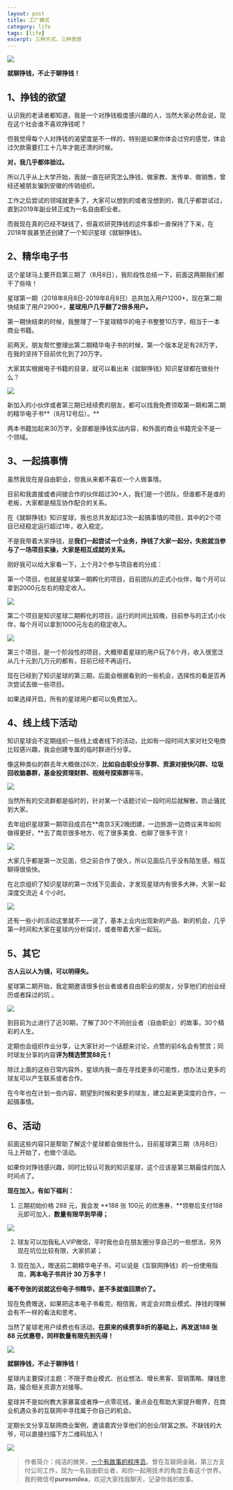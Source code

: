```yaml
---
layout: post
title: 工厂模式
category: life
tags: [life]
excerpt: 三种方式，三种思想
---
```


![](http://favorites.ren/assets/images/2020/it/yibiqian/yibiqian01.jpg) 

**就聊挣钱，不止于聊挣钱！**

## 1、挣钱的欲望

认识我的老读者都知道，我是一个对挣钱极度感兴趣的人，当然大家必然会说，现在这个社会谁不喜欢挣钱呢？

但我觉得每个人对挣钱的渴望度是不一样的，特别是如果你体会过穷的感觉，体会过欠款需要打工十几年才能还清的时候。

**对，我几乎都体验过。**

所以几乎从上大学开始，我就一直在研究怎么挣钱，做家教、发传单、做销售，曾经还被朋友骗到安徽的传销组织。

工作之后尝试的领域就更多了，大家可以想到的或者没想到的，我几乎都尝试过，直到2019年副业转正成为一名自由职业者。

而我现在真的已经不缺钱了，但喜欢研究挣钱的这件事却一直保持了下来，在2018年我甚至还创建了一个知识星球《就聊挣钱》。

## 2、精华电子书

这个星球马上要开启第三期了（8月8日），我阶段性总结一下，前面这两期我们都干了些啥！

星球第一期（2018年8月8日-2019年8月8日）总共加入用户1200+，现在第二期快结束了用户2900+，**星球用户几乎翻了2倍多用户。**

第一期快结束的时候，我整理了一下星球精华的电子书整整10万字，相当于一本商业书籍。

前两天，朋友帮忙整理出第二期精华电子书的时候，第一个版本足足有28万字，在我的坚持下目前优化到了20万字。

大家其实根据电子书籍的目录，就可以看出来《就聊挣钱》知识星球都在做些什么？

![](http://favorites.ren/assets/images/2020/it/yibiqian/yibiqian02.jpg) 

新加入的小伙伴或者第三期已经续费的朋友，都可以找我免费领取第一期和第二期的精华电子书**（8月12号后）。**

两本书籍加起来30万字，全部都是挣钱实战内容，和外面的商业书籍完全不是一个领域。

## 3、一起搞事情

虽然我现在是自由职业，但我从来都不喜欢一个人做事情。

目前和我直接或者间接合作的伙伴超过30+人，我们是一个团队，但谁都不是谁的老板，大家都是相互协作配合的关系。

在《就聊挣钱》知识星球，我也总共发起过3次一起搞事情的项目，其中的2个项目已经稳定运行超过1年，收入稳定。

不是我带着大家挣钱，是**我们一起尝试一个业务，挣钱了大家一起分，失败就当参与了一场项目实操，大家是相互成就的关系。**

刚好我可以给大家看一下，上个月2个参与项目者的分成：

第一个项目，也就是星球第一期孵化的项目，目前团队的正式小伙伴，每个月可以拿到2000元左右的稳定收入。

![](http://favorites.ren/assets/images/2020/it/yibiqian/yibiqian03.jpg) 

第二个项目是知识星球二期孵化的项目，运行的时间比较晚，目前参与的正式小伙伴，每个月可以拿到1000元左右的稳定收入。

![](http://favorites.ren/assets/images/2020/it/yibiqian/yibiqian04.jpg) 

第三个项目，是一个阶段性的项目，大概带着星球的用户玩了6个月，收入很宽泛从几十元到几万元的都有，目前已经不再运行。

现在已经到了知识星球的第三期，后面会根据看到的一些机会，选择性的看是否再次尝试去做一些项目。

如果选择开启，所有的星球用户都可以免费加入。

## 4、线上线下活动

知识星球会不定期组织一些线上或者线下的活动，比如有一段时间大家对社交电商比较感兴趣，我会创建专属的临时群进行分享。

像这种类似的群去年大概做过6次，**比如自由职业分享群、资源对接快闪群、垃圾回收脑暴群，基金投资理财群、视频号探索群**等等。

![](http://favorites.ren/assets/images/2020/it/yibiqian/yibiqian05.jpg) 

当然所有的交流群都是临时的，针对某一个话题讨论一段时间后就解散，防止骚扰到大家。

去年组织星球第一期项目成员在**南京3天2晚团建，一边旅游一边商议来年如何做得更好，**去了南京很多地方、吃了很多美食、也聊了很多干货！

![](http://favorites.ren/assets/images/2020/it/yibiqian/yibiqian06.jpg) 

大家几乎都是第一次见面，但之前合作了很久，所以见面后几乎没有陌生感，相互聊得很愉快。

在北京组织了知识星球的第一次线下见面会，才发现星球内有很多大神，大家一起深度交流近 4 个小时。

![](http://favorites.ren/assets/images/2020/it/yibiqian/yibiqian07.jpg) 

还有一些小的活动这里就不一一说了，基本上业内出现新的产品、新的机会，几乎第一时间和大家在星球内分析探讨，或者带着大家一起玩。

## 5、其它

**古人云以人为镜，可以明得失。**

星球第二期开始，我定期邀请很多创业者或者自由职业的朋友，分享他们的创业经历或者踩过的坑 。

![](http://favorites.ren/assets/images/2020/it/yibiqian/yibiqian08.jpg) 

到目前为止进行了近30期，了解了30个不同创业者（自由职业）的故事，30个精彩的人生。

定期也会组织作业分享，让大家针对一个话题来讨论，点赞的前6名会有赞赏；同时球友分享的内容**评为精选赞赏88元！**

除过上面的这些日常内容外，星球内我一直在寻找更多的可能性，想办法让更多的球友可以产生联系或者合作。

在今年也在计划一些内容，期望到时候和更多的球友，建立起来更深度的合作，一起搞事情。

## 6、活动

前面这些内容只是帮助了解这个星球都会做些什么，目前星球第三期（8月8日）马上开始了，也做个活动。

如果你对挣钱感兴趣，同时比较认可我的知识星球，这个应该是第三期最佳的加入时间点了。

**现在加入，有如下福利：**

1. 三期初始价格 288 元，我会发 **188 张 100元 的优惠券，**领劵后支付188 元即可加入，**数量有限早到早得；**

![](http://favorites.ren/assets/images/2020/it/yibiqian/yibiqian09.jpg) 

2. 球友可以加我私人VIP微信，平时我也会在朋友圈分享自己的一些想法，另外现在坑位比较有限，大家抓紧；

3. 现在加入，赠送前二期精华电子书，可以说是《互联网挣钱》的一份使用指南，**两本电子书共计 30 万多字！**

**毫不夸张的说就这份电子书精华，差不多就值回票价了。**

现在免费赠送，如果把这本电子书看完，相信我，肯定会对商业模式、挣钱的理解会有不一样的看法和思考。

当然了星球老用户续费也有活动，**在原来的续费享8折的基础上，再发送188 张 88 元优惠卷，同样数量有限先到先得！**

![](http://favorites.ren/assets/images/2020/it/yibiqian/yibiqian10.jpg) 

**就聊挣钱，不止于聊挣钱！**

星球内主要探讨主题：不限于商业模式、创业想法、增长黑客、营销策略、赚钱思路，撮合相关资源方对接等。

星球并不是如何教大家暴富或者挣一点零花钱，重点会在帮助大家提升眼界，在商业机遇众多的互联网中寻找属于你自己的机会。

定期长文分享互联网商业案例，邀请嘉宾分享他们的创业/财富之旅。不缺钱的大爷，可以直接扫描下方二维码加入！

![](http://favorites.ren/assets/images/2020/it/yibiqian/yibiqian11.jpg) 


>作者简介：纯洁的微笑，[一个有故事的程序员](http://www.ityouknow.com/life/2020/03/25/fengkou-10year.html)。曾在互联网金融，第三方支付公司工作，现为一名自由职业者，和你一起用技术的角度去看这个世界。我的微信号**puresmilea**，欢迎大家找我聊天，记录你我的故事。








